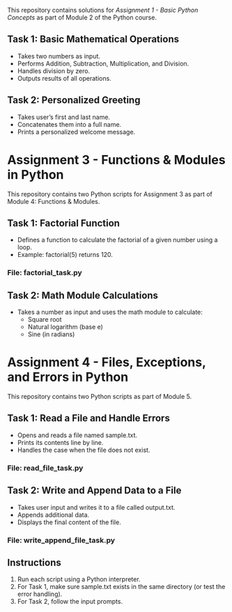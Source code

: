 This repository contains solutions for *Assignment 1 - Basic Python Concepts* as part of Module 2 of the Python course.

##  Task 1: Basic Mathematical Operations
- Takes two numbers as input.
- Performs Addition, Subtraction, Multiplication, and Division.
- Handles division by zero.
- Outputs results of all operations.

##  Task 2: Personalized Greeting
- Takes user’s first and last name.
- Concatenates them into a full name.
- Prints a personalized welcome message.


# Assignment 3 - Functions & Modules in Python

This repository contains two Python scripts for Assignment 3 as part of Module 4: Functions & Modules.

##  Task 1: Factorial Function
- Defines a function to calculate the factorial of a given number using a loop.
- Example: factorial(5) returns 120.

### File: factorial_task.py

##  Task 2: Math Module Calculations
- Takes a number as input and uses the math module to calculate:
  - Square root
  - Natural logarithm (base e)
  - Sine (in radians)

# Assignment 4 - Files, Exceptions, and Errors in Python

This repository contains two Python scripts as part of Module 5.

##  Task 1: Read a File and Handle Errors
- Opens and reads a file named sample.txt.
- Prints its contents line by line.
- Handles the case when the file does not exist.

### File: read_file_task.py

##  Task 2: Write and Append Data to a File
- Takes user input and writes it to a file called output.txt.
- Appends additional data.
- Displays the final content of the file.

### File: write_append_file_task.py

##  Instructions
1. Run each script using a Python interpreter.
2. For Task 1, make sure sample.txt exists in the same directory (or test the error handling).
3. For Task 2, follow the input prompts.
